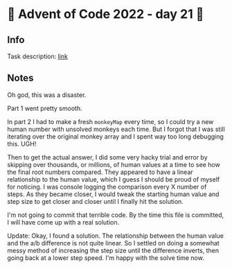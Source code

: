 # 🎄 Advent of Code 2022 - day 21 🎄

## Info

Task description: [link](https://adventofcode.com/2022/day/21)

## Notes

Oh god, this was a disaster.

Part 1 went pretty smooth.

In part 2 I had to make a fresh `monkeyMap` every time, so I could try a new human number with unsolved monkeys each time. But I forgot that I was still iterating over the original monkey array and I spent way too long debugging this. UGH!

Then to get the actual answer, I did some very hacky trial and error by skipping over thousands, or millions, of human values at a time to see how the final root numbers compared. They appeared to have a linear relationship to the human value, which I guess I should be proud of myself for noticing. I was console logging the comparison every X number of steps. As they became closer, I would tweak the starting human value and step size to get closer and closer until I finally hit the solution.

I'm not going to commit that terrible code. By the time this file is committed, I will have come up with a real solution.

Update: Okay, I found a solution. The relationship between the human value and the a/b difference is not quite linear. So I settled on doing a somewhat messy method of increasing the step size until the difference inverts, then going back at a lower step speed. I'm happy with the solve time now.
